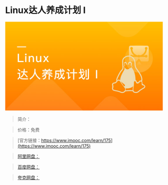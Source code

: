 # Linux达人养成计划 I

![img](../../assets/5fe442e0000110f505400304.jpg)

> 简介：

> 价格：免费

> [官方链接：https://www.imooc.com/learn/175](https://www.imooc.com/learn/175)

> [阿里网盘：]()

> [百度网盘：]()

> [夸克网盘：]()
